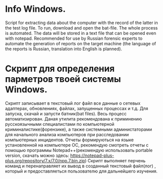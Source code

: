 # Info Windows.
Script for extracting data about the computer with the record of the latter in the test log file.
To run, download and open the bat-file. 
The whole process is automated. 
The data will be stored in a text file that can be opened even with notepad.
Recommended for use by Russian forensic experts to automate the generation of reports on the target machine (the language of the reports is Russian, translation into English is planned).

# Скрипт для определения парметров твоей системы Windows.
Скрипт записывает в текстовый лог файл все данные о сетевых адаптерах, обновлениях, файлах, запущенных процессах и т.д.
Для запуска, скачай и запусти батник(bat files).
Весь процесс автоматизирован.
Даная утилита рекомендована к приминению русскоязычными специалистами по компьютерной криминалистике(форензике), а также системными администаторами для начального анализа компьютеров при расследовании компьютерных инцидентов.
Отчеты формируються на языке установленной на компьютере ОС, рекомендую смотреть отчеты с помощью программы Notepad++(рекомендую использовать portable version, скачать можно здесь: https://notepad-plus-plus.org/repository/7.x/7.0/npp.7.bin.zip)
Скрипт выполняет перчень команд и перенаправляет их вывод в созданный текстовый файл(лог) , который и предоставляеться пользователю для дальнейшего изучения. 
